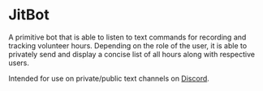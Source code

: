 # JitBot

A primitive bot that is able to listen to text commands for recording and tracking volunteer hours. Depending on the role of the user, it is able to privately send and display a concise list of all hours along with respective users. 

Intended for use on private/public text channels on [Discord](https://discord.com/).


